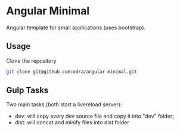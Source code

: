 # Angular Minimal

Angular template for small applications (uses bootstrap).

## Usage

Clone the repository

```sh
git clone git@github.com:odra/angular-minimal.git
```

## Gulp Tasks

Two main tasks (both start a livereload server):

- dev: will copy every dev source file and copy it into "dev" folder;
- dist: will concat and minify files into dist folder